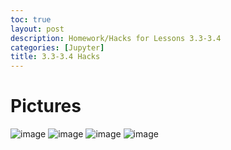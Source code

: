 ```yaml
---
toc: true
layout: post
description: Homework/Hacks for Lessons 3.3-3.4 
categories: [Jupyter]
title: 3.3-3.4 Hacks
---
```


# Pictures

![image](https://user-images.githubusercontent.com/111910633/205293122-c187c3a2-b346-41a1-be02-7bcf6ae94cdb.png)
![image](https://user-images.githubusercontent.com/111910633/205293149-c8ac07bd-3f0a-4158-ac91-84183eeab2cb.png)
![image](https://user-images.githubusercontent.com/111910633/205293188-f6d659c0-60c8-455f-a5d2-7d23261e3641.png)
![image](https://user-images.githubusercontent.com/111910633/205293220-73e54deb-b2f8-4864-bb6e-32a40ecbe719.png)
